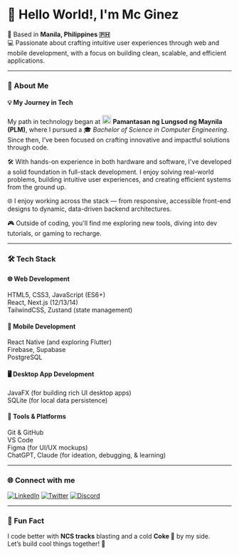 # 👋 Hello World!, I'm Mc Ginez

📍 Based in **Manila, Philippines 🇵🇭**  
💻 Passionate about crafting intuitive user experiences through web and mobile development, with a focus on building clean, scalable, and efficient applications.

---

### 🚀 About Me

#### 💡 My Journey in Tech  
My path in technology began at <img src="https://upload.wikimedia.org/wikipedia/en/9/95/PLM_Seal_2013.png" width="20" height="20" alt="PLM logo" /> **Pamantasan ng Lungsod ng Maynila (PLM)**, where I pursued a 🎓 *Bachelor of Science in Computer Engineering*. Since then, I’ve been focused on crafting innovative and impactful solutions through code.

🛠️ With hands-on experience in both hardware and software, I've developed a solid foundation in full-stack development. I enjoy solving real-world problems, building intuitive user experiences, and creating efficient systems from the ground up.  

🌐 I enjoy working across the stack — from responsive, accessible front-end designs to dynamic, data-driven backend architectures.  

🎮 Outside of coding, you'll find me exploring new tools, diving into dev tutorials, or gaming to recharge.

---

### 🛠️ Tech Stack

#### 🌐 Web Development  
HTML5, CSS3, JavaScript (ES6+)  
React, Next.js (12/13/14)  
TailwindCSS, Zustand (state management)

#### 📱 Mobile Development  
React Native (and exploring Flutter)  
Firebase, Supabase  
PostgreSQL

#### 🖥️ Desktop App Development  
JavaFX (for building rich UI desktop apps)  
SQLite (for local data persistence)

#### 🧰 Tools & Platforms  
Git & GitHub  
VS Code  
Figma (for UI/UX mockups)  
ChatGPT, Claude (for ideation, debugging, & learning)

---

### 🌐 Connect with me

[![LinkedIn](https://img.shields.io/badge/-LinkedIn-0A66C2?style=for-the-badge&logo=linkedin&logoColor=white)](https://www.linkedin.com/in/mcginez)
[![Twitter](https://img.shields.io/badge/-Twitter-1DA1F2?style=for-the-badge&logo=twitter&logoColor=white)](https://x.com/mc_ggez)
[![Discord](https://img.shields.io/badge/-Discord-5865F2?style=for-the-badge&logo=discord&logoColor=white)](https://discordapp.com/users/elonnmusk.)

---

### 💬 Fun Fact  
I code better with **NCS tracks** blasting and a cold **Coke 🥤** by my side.  
Let’s build cool things together! 🙌

